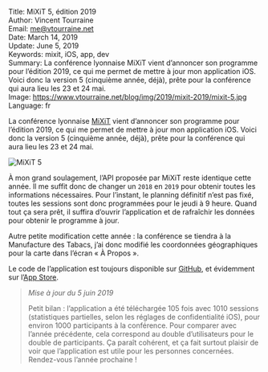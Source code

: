 Title:     MiXiT 5, édition 2019  
Author:    Vincent Tourraine  
Email:     me@vtourraine.net  
Date:      March 14, 2019  
Update:    June 5, 2019  
Keywords:  mixit, iOS, app, dev  
Summary:   La conférence lyonnaise MiXiT vient d’annoncer son programme pour l’édition 2019, ce qui me permet de mettre à jour mon application iOS. Voici donc la version 5 (cinquième année, déjà), prête pour la conférence qui aura lieu les 23 et 24 mai.  
Image:     https://www.vtourraine.net/blog/img/2019/mixit-2019/mixit-5.jpg  
Language:  fr  


La conférence lyonnaise [MiXiT](https://mixitconf.org) vient d’annoncer son programme pour l’édition 2019, ce qui me permet de mettre à jour mon application iOS. Voici donc la version 5 (cinquième année, déjà), prête pour la conférence qui aura lieu les 23 et 24 mai.

![MiXiT 5](/blog/img/2019/mixit-2019/mixit-5.png)

À mon grand soulagement, l’API proposée par MiXiT reste identique cette année. Il me suffit donc de changer un `2018` en `2019` pour obtenir toutes les informations nécessaires. Pour l’instant, le planning définitif n’est pas fixé, toutes les sessions sont donc programmées pour le jeudi à 9 heure. Quand tout ça sera prêt, il suffira d’ouvrir l’application et de rafraîchir les données pour obtenir le programme à jour.

Autre petite modification cette année : la conférence se tiendra à la Manufacture des Tabacs, j’ai donc modifié les coordonnées géographiques pour la carte dans l’écran « À Propos ».

Le code de l’application est toujours disponible sur [GitHub](https://github.com/vtourraine/mixit), et évidemment sur l’[App Store](https://itunes.apple.com/app/mix-it/id982003173?ls=1&mt=8).


> _Mise à jour du 5 juin 2019_  
>
> Petit bilan : l’application a été téléchargée 105 fois avec 1010 sessions (statistiques partielles, selon les réglages de confidentialité iOS), pour environ 1000 participants à la conférence. Pour comparer avec l’année précédente, cela correspond au double d’utilisateurs pour le double de participants. Ça paraît cohérent, et ça fait surtout plaisir de voir que l’application est utile pour les personnes concernées. Rendez-vous l’année prochaine !
